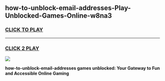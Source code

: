 
## how-to-unblock-email-addresses-Play-Unblocked-Games-Online-w8na3
<h3>
<a href="https://premium76.site?title=how-to-unblock-email-addresses&ref=25A">CLICK TO PLAY</a></h3>
<hr>

<h3>
<a href="https://premium76.site?title=how-to-unblock-email-addresses&ref=25A">CLICK 2 PLAY</a>
  
</h3>

<a href="https://premium76.site?title=how-to-unblock-email-addresses&ref=25A"><img src="https://clearcache.store/games.png"></a>


**how-to-unblock-email-addresses games unblocked: Your Gateway to Fun and Accessible Online Gaming**
